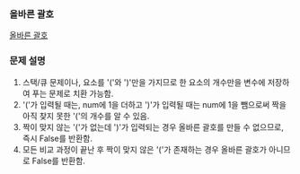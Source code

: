 ### 올바른 괄호
[올바른 괄호](https://school.programmers.co.kr/learn/courses/30/lessons/12909)
### 문제 설명
1. 스택/큐 문제이나, 요소를 '('와 ')'만을 가지므로 한 요소의 개수만을 변수에 저장하여 푸는 문제로 치환 가능함.
2. '('가 입력될 때는, num에 1을 더하고 ')'가 입력될 때는 num에 1을 뺌으로써 짝을 아직 찾지 못한 '('의 개수를 알 수 있음.
3. 짝이 맞지 않는 '('가 없는데 ')'가 입력되는 경우 올바른 괄호를 만들 수 없으므로, 즉시 False를 반환함.
4. 모든 비교 과정이 끝난 후 짝이 맞지 않은 '('가 존재하는 경우 올바른 괄호가 아니므로 False를 반환함.